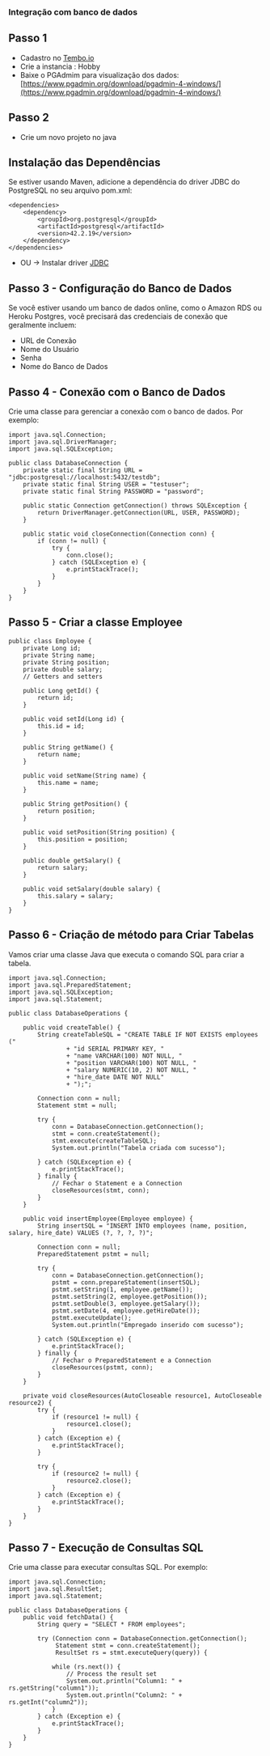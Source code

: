 ### Integração com banco de dados

## Passo 1
- Cadastro no [Tembo.io](https://tembo.io/)
- Crie a instancia : Hobby
- Baixe o PGAdmim para visualização dos dados: [https://www.pgadmin.org/download/pgadmin-4-windows/](https://www.pgadmin.org/download/pgadmin-4-windows/)

## Passo 2
- Crie um novo projeto no java

##  Instalação das Dependências
Se estiver usando Maven, adicione a dependência do driver JDBC do PostgreSQL no seu arquivo pom.xml:

```
<dependencies>
    <dependency>
        <groupId>org.postgresql</groupId>
        <artifactId>postgresql</artifactId>
        <version>42.2.19</version>
    </dependency>
</dependencies>
```

- OU -> Instalar driver [JDBC](https://jdbc.postgresql.org/download/)

## Passo 3 - Configuração do Banco de Dados
Se você estiver usando um banco de dados online, como o Amazon RDS ou Heroku Postgres, você precisará das credenciais de conexão que geralmente incluem:
- URL de Conexão
- Nome do Usuário
- Senha
- Nome do Banco de Dados


## Passo 4 - Conexão com o Banco de Dados

Crie uma classe para gerenciar a conexão com o banco de dados. Por exemplo:


```
import java.sql.Connection;
import java.sql.DriverManager;
import java.sql.SQLException;

public class DatabaseConnection {
    private static final String URL = "jdbc:postgresql://localhost:5432/testdb";
    private static final String USER = "testuser";
    private static final String PASSWORD = "password";

    public static Connection getConnection() throws SQLException {
        return DriverManager.getConnection(URL, USER, PASSWORD);
    }

    public static void closeConnection(Connection conn) {
        if (conn != null) {
            try {
                conn.close();
            } catch (SQLException e) {
                e.printStackTrace();
            }
        }
    }
}

```

## Passo 5 - Criar a classe Employee
```
public class Employee {
    private Long id;
    private String name;
    private String position;
    private double salary;
    // Getters and setters

    public Long getId() {
        return id;
    }

    public void setId(Long id) {
        this.id = id;
    }

    public String getName() {
        return name;
    }

    public void setName(String name) {
        this.name = name;
    }

    public String getPosition() {
        return position;
    }

    public void setPosition(String position) {
        this.position = position;
    }

    public double getSalary() {
        return salary;
    }

    public void setSalary(double salary) {
        this.salary = salary;
    }
}
```
## Passo 6 - Criação de método para Criar Tabelas
Vamos criar uma classe Java que executa o comando SQL para criar a tabela.

```
import java.sql.Connection;
import java.sql.PreparedStatement;
import java.sql.SQLException;
import java.sql.Statement;

public class DatabaseOperations {

    public void createTable() {
        String createTableSQL = "CREATE TABLE IF NOT EXISTS employees ("
                + "id SERIAL PRIMARY KEY, "
                + "name VARCHAR(100) NOT NULL, "
                + "position VARCHAR(100) NOT NULL, "
                + "salary NUMERIC(10, 2) NOT NULL, "
                + "hire_date DATE NOT NULL"
                + ");";

        Connection conn = null;
        Statement stmt = null;

        try {
            conn = DatabaseConnection.getConnection();
            stmt = conn.createStatement();
            stmt.execute(createTableSQL);
            System.out.println("Tabela criada com sucesso");

        } catch (SQLException e) {
            e.printStackTrace();
        } finally {
            // Fechar o Statement e a Connection
            closeResources(stmt, conn);
        }
    }

    public void insertEmployee(Employee employee) {
        String insertSQL = "INSERT INTO employees (name, position, salary, hire_date) VALUES (?, ?, ?, ?)";

        Connection conn = null;
        PreparedStatement pstmt = null;

        try {
            conn = DatabaseConnection.getConnection();
            pstmt = conn.prepareStatement(insertSQL);
            pstmt.setString(1, employee.getName());
            pstmt.setString(2, employee.getPosition());
            pstmt.setDouble(3, employee.getSalary());
            pstmt.setDate(4, employee.getHireDate());
            pstmt.executeUpdate();
            System.out.println("Empregado inserido com sucesso");

        } catch (SQLException e) {
            e.printStackTrace();
        } finally {
            // Fechar o PreparedStatement e a Connection
            closeResources(pstmt, conn);
        }
    }

    private void closeResources(AutoCloseable resource1, AutoCloseable resource2) {
        try {
            if (resource1 != null) {
                resource1.close();
            }
        } catch (Exception e) {
            e.printStackTrace();
        }

        try {
            if (resource2 != null) {
                resource2.close();
            }
        } catch (Exception e) {
            e.printStackTrace();
        }
    }
}

```


## Passo 7 - Execução de Consultas SQL

Crie uma classe para executar consultas SQL. Por exemplo:

```
import java.sql.Connection;
import java.sql.ResultSet;
import java.sql.Statement;

public class DatabaseOperations {
    public void fetchData() {
        String query = "SELECT * FROM employees";
        
        try (Connection conn = DatabaseConnection.getConnection();
             Statement stmt = conn.createStatement();
             ResultSet rs = stmt.executeQuery(query)) {
            
            while (rs.next()) {
                // Process the result set
                System.out.println("Column1: " + rs.getString("column1"));
                System.out.println("Column2: " + rs.getInt("column2"));
            }
        } catch (Exception e) {
            e.printStackTrace();
        }
    }
}
```
